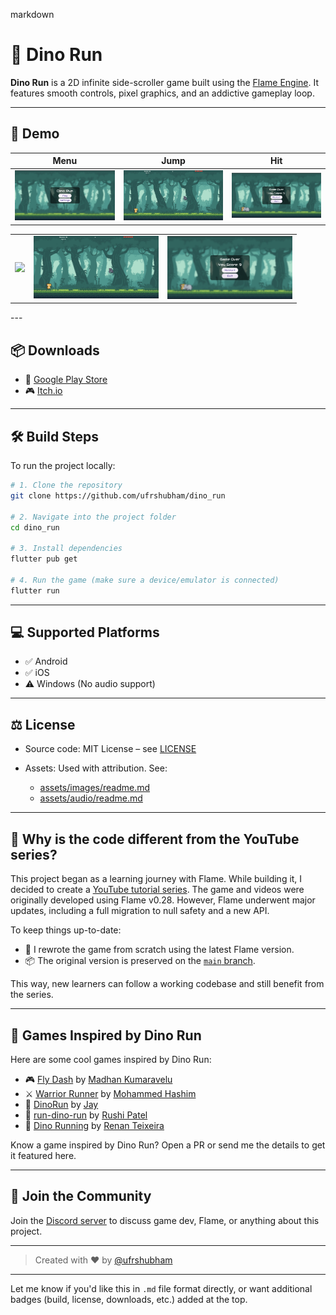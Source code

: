 markdown
# 🦖 Dino Run

**Dino Run** is a 2D infinite side-scroller game built using the [Flame Engine](https://flame-engine.org/). It features smooth controls, pixel graphics, and an addictive gameplay loop.

---

## 📱 Demo

| Menu | Jump | Hit |
|------|------|-----|
| ![Menu](image.png) | ![Jump](image-1.png) | ![Hit](image-2.png) |
<table>
  <tr>
    <td><img src="image.png.png" width="200" /></td>
    <td><img src="image-1.png" width="200" /></td>
    <td><img src="image-2.png" width="200" /></td>
  </tr>
</table>
---

## 📦 Downloads

- 📱 [Google Play Store](https://play.google.com/store/apps/details?id=com.nobs.dino_run)  
- 🎮 [Itch.io](https://ufrshubham.itch.io/dino-run)

---

## 🛠 Build Steps

To run the project locally:

```bash
# 1. Clone the repository
git clone https://github.com/ufrshubham/dino_run

# 2. Navigate into the project folder
cd dino_run

# 3. Install dependencies
flutter pub get

# 4. Run the game (make sure a device/emulator is connected)
flutter run
````

---

## 💻 Supported Platforms

* ✅ Android
* ✅ iOS
* ⚠️ Windows (No audio support)

---

## ⚖️ License

* Source code: MIT License – see [LICENSE](LICENSE)
* Assets: Used with attribution. See:

  * [assets/images/readme.md](assets/images/readme.md)
  * [assets/audio/readme.md](assets/audio/readme.md)

---

## 🎥 Why is the code different from the YouTube series?

This project began as a learning journey with Flame. While building it, I decided to create a [YouTube tutorial series](https://www.youtube.com/playlist?list=PLiZZKL9HLmWOmQgYxWHuOHOWsUUlhCCOY). The game and videos were originally developed using Flame v0.28. However, Flame underwent major updates, including a full migration to null safety and a new API.

To keep things up-to-date:

* 🔁 I rewrote the game from scratch using the latest Flame version.
* 📦 The original version is preserved on the [`main` branch](https://github.com/ufrshubham/dino_run/tree/main).

This way, new learners can follow a working codebase and still benefit from the series.

---

## 🧩 Games Inspired by Dino Run

Here are some cool games inspired by Dino Run:

* 🎮 [Fly Dash](https://play.google.com/store/apps/details?id=io.madhank93.dashy_bird&hl=en_IN) by [Madhan Kumaravelu](https://github.com/madhank93)
* ⚔️ [Warrior Runner](https://play.google.com/store/apps/details?id=hashim4498.games.warrior_runner&hl=en_IN) by [Mohammed Hashim](https://github.com/mohammedhashim44)
* 🦕 [DinoRun](https://github.com/DetainedDeveloper/DinoRun) by [Jay](https://github.com/DetainedDeveloper)
* 🐾 [run-dino-run](https://github.com/NextFaze/run-dino-run) by [Rushi Patel](https://github.com/whimzyLive)
* 🏃 [Dino Running](https://play.google.com/store/apps/details?id=rteixeira.apps.dino_run) by [Renan Teixeira](https://github.com/renant)

Know a game inspired by Dino Run? Open a PR or send me the details to get it featured here.

---

## 💬 Join the Community

Join the [Discord server](https://discord.gg/xHu3aUQGsJ) to discuss game dev, Flame, or anything about this project.

---

> Created with ❤️ by [@ufrshubham](https://github.com/ufrshubham)



---

Let me know if you'd like this in `.md` file format directly, or want additional badges (build, license, downloads, etc.) added at the top.
```
